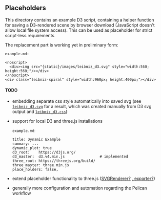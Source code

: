 ## Placeholders

This directory contains an example D3 script, containing a helper function for saving a D3-rendered scene by browser download (JavaScript doesn't allow local file system access). This can be used as placeholder for strict script-less requirements.

The replacement part is working yet in preliminary form:

`example.md:`
```
<noscript>
  <div><img src="{static}/images/leibniz_d3.svg" style="width:560; height:560;"/></div>
</noscript>
<div class="leibniz-spiral" style="width:960px; height:400px;"></div>
```

#### TODO

- embedding separate css style automatically into saved svg (see [`leibniz_d3.svg`](./leibniz_d3.svg) for a result, which was created manually from D3 svg output and [`leibniz_d3.css`](./leibniz_d3.css))
- support for local D3 and three.js installations
     
  `example.md`:
    ``` 
    title: Dynamic Example
    summary: ...
    dynamic_plot: true   
    d3_root:    https://d3js.org/
    d3_master:  d3.v4.min.js                # implemented
    three_root: https://threejs.org/build/    
    three_master: three.min.js
    place_holders: false,
    ``` 

- extend placeholder functionality to three.js ([SVGRenderer?](https://threejs.org/docs/#examples/en/renderers/SVGRenderer) [, exporter?](https://github.com/elifitch/three-svg-export/blob/master/src/index.js))
- generally more configuration and automation regarding the Pelican workflow
